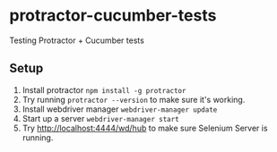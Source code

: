 # protractor-cucumber-tests
Testing Protractor + Cucumber tests

## Setup

1. Install protractor `npm install -g protractor`
2. Try running `protractor --version` to make sure it's working.
3. Install webdriver manager `webdriver-manager update`
4. Start up a server `webdriver-manager start`
5. Try [http://localhost:4444/wd/hub](http://localhost:4444/wd/hub) to make sure Selenium Server is running.
